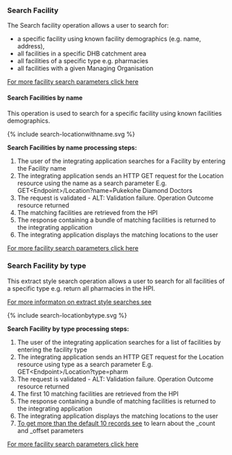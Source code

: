 

### Search Facility

The Search facility operation allows a user to search for:
* a specific facility using known facility demographics (e.g. name, address),
* all facilities in a specific DHB catchment area
* all facilities of a specific type e.g. pharmacies
* all facilities with a given Managing Organisation

[For more facility search parameters click here](/capabilityStatement.html#location)

#### Search Facilities by name

This operation is used to search for a specific facility using known facilities demographics.

<div>
{% include search-locationwithname.svg %}
</div>

**Search Facilities by name processing steps:**

1.	The user of the integrating application searches for a Facility by entering the Facility name
2.	The integrating application sends an HTTP GET request for the Location resource using the name as a search parameter
E.g. GET\<Endpoint>/Location?name=Pukekohe Diamond Doctors
3.	The request is validated - ALT: Validation failure. Operation Outcome resource returned
4.	The matching facilities are retrieved from the HPI
5.	The response containing a bundle of matching facilities is returned to the integrating application
6.	The integrating application displays the matching locations to the user

[For more facility search parameters click here](/capabilityStatement.html#location)


### Search Facility by type

This extract style search operation allows a user to search for all facilities of a specific type e.g. return all pharmacies in the HPI.

[For more informaton on extract style searches see](/general.html#extract-style-hpi-searches)

<div>
{% include search-locationbytype.svg %}
</div>

**Search Facility by type processing steps:**

1.	The user of the integrating application searches for a list of facilities by entering the facility type
2.	The integrating application sends an HTTP GET request for the Location resource using type as a search parameter
E.g. GET\<Endpoint>/Location?type=pharm
3.	The request is validated - ALT: Validation failure. Operation Outcome resource returned
4.	The first 10 matching facilities are retrieved from the HPI
5.	The response containing a bundle of matching facilities is returned to the integrating application
6.	The integrating application displays the matching locations to the user
7.	[To get more than the default 10 records see]((/general.html#extract-style-hpi-searches)) to learn about the _count and _offset parameters

[For more facility search parameters click here](/capabilityStatement.html#location)
